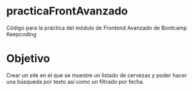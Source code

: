 # practicaFrontAvanzado
Código para la práctica del módulo de Frontend Avanzado de Bootcamp Keepcoding

# Objetivo

Crear un site en el que se muestre un listado de cervezas y poder hacer una búsqueda por texto así como un filtrado por fecha. 